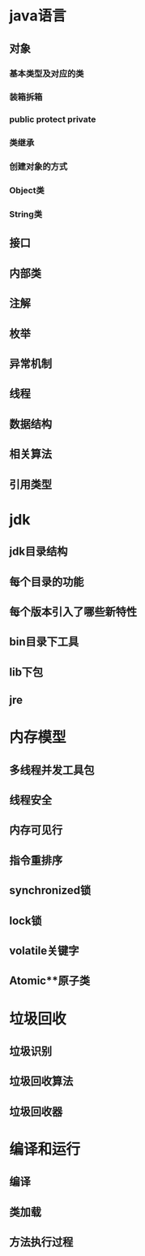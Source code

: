 # java语言
## 对象
  ### 基本类型及对应的类
  ### 装箱拆箱
  ### public protect private
  ### 类继承
  ### 创建对象的方式
  ### Object类
  ### String类
  
## 接口
## 内部类 
## 注解
## 枚举
## 异常机制
## 线程
## 数据结构
## 相关算法
## 引用类型

# jdk
## jdk目录结构
## 每个目录的功能
## 每个版本引入了哪些新特性
## bin目录下工具
## lib下包
## jre

# 内存模型
## 多线程并发工具包
## 线程安全
## 内存可见行
## 指令重排序
## synchronized锁
## lock锁
## volatile关键字
## Atomic**原子类

# 垃圾回收
## 垃圾识别
## 垃圾回收算法
## 垃圾回收器

# 编译和运行 
## 编译
## 类加载
## 方法执行过程


